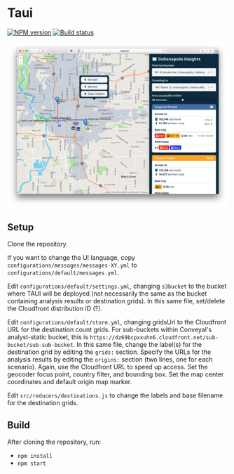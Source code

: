 # Taui

[![NPM version][npm-image]][npm-url]
[![Build status][travis-image]][travis-url]

![Taui screenshot](screenshot.png?raw=true "Taui screenshot")

## Setup

Clone the repository. 

If you want to change the UI language, copy `configurations/messages/messages-XY.yml` to `configurations/default/messages.yml`.

Edit `configurations/default/settings.yml`, changing `s3bucket` to the bucket where TAUI will be deployed (not necessarily the same as the bucket containing analysis results or destination grids). In this same file, set/delete the Cloudfront distribution ID (?).

Edit `configurations/default/store.yml`, changing gridsUrl to the Cloudfront URL for the destination count grids. For sub-buckets within Conveyal's analyst-static bucket, this is `https://dz69bcpxxuhn6.cloudfront.net/sub-bucket/sub-sub-bucket`. In this same file, change the label(s) for the destination grid by editing the `grids:` section. Specify the URLs for the analysis results by editing the `origins:` section (two lines, one for each scenario). Again, use the Cloudfront URL to speed up access. Set the geocoder focus point, country filter, and bounding box. Set the map center coordinates and default origin map marker.

Edit `src/reducers/destinations.js` to change the labels and base filename for the destination grids.

## Build

After cloning the repository, run:
 - `npm install`
 - `npm start`


[npm-image]: https://img.shields.io/npm/v/@conveyal/taui.svg?maxAge=2592000&style=flat-square
[npm-url]: https://www.npmjs.com/package/@conveyal/taui
[travis-image]: https://img.shields.io/travis/conveyal/taui.svg?style=flat-square
[travis-url]: https://travis-ci.org/conveyal/taui
